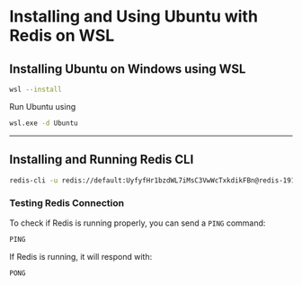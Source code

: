 # Installing and Using Ubuntu with Redis on WSL

## Installing Ubuntu on Windows using WSL

```sh
wsl --install
```

Run Ubuntu using

```sh
wsl.exe -d Ubuntu
```

---

## Installing and Running Redis CLI

```sh
redis-cli -u redis://default:UyfyfHr1bzdWL7iMsC3VwWcTxkdikFBn@redis-19193.crce185.ap-seast-1-1.ec2.redns.redis-cloud.com:19193
```

### Testing Redis Connection
To check if Redis is running properly, you can send a `PING` command:

```sh
PING
```

If Redis is running, it will respond with:

```sh
PONG
```
